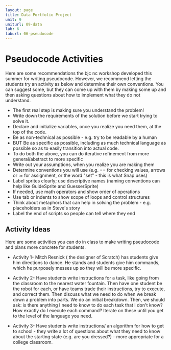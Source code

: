 ```yaml
---
layout: page
title: Data Portfolio Project
unit: 9
uniturl: 09-data
lab: 6
laburl: 06-pseudocode
---
```


Pseudocode Activities
============

Here are some recommendations the bjc nc workshop developed this summer for writing pseudocode. However, 
we recommend letting the students try an activity as below and determine their own conventions. You can 
suggest some, but they can come up with them by making some up and then asking questions about how to implement 
what they do not understand.

 * The first real step is making sure you understand the problem!
 * Write down the requirements of the solution before we start trying to solve it.
 * Declare and initialize variables, once you realize you need them, at the top of the code.
 * Be as non-technical as possible - e.g. try to be readable by a human
 * BUT Be as specific as possible, including as much technical language as possible so as to easily transition into actual code.
 * To do both the above, you can do iterative refinement from more general/abstract to more specific
 * Write out your assumptions, when you realize you are making them 
 * Determine conventions you will use (e.g. == for checking values, arrows or := for assignment, or the word "set" - this is what Snap uses)
 * Label sprites clearly; use descriptive names (naming conventions can help like GuideSprite and GuesserSprite) 
 * If needed, use math operators and show order of operations
 * Use tab or indents to show scope of loops and control structures
 * Think about metaphors that can help in solving the problem - e.g. placeholders as in Steve's story
 * Label the end of scripts so people can tell where they end
 
Activity Ideas
------
Here are some activities you can do in class to make writing pseudocode and plans more concrete for students.
 * Activity 1- Mitch Resnick ( the designer of Scratch) has students give him directions to dance. He stands and students give him commands, which he purposely messes up so they will be more specific.
 
 * Activity 2- Have students write instructions for a task, like going from the classroom to the nearest water fountain. Then have one student be the robot for each, or have teams trade their instructions, try to execute, and correct them. Then discuss what we need to do when we break down a problem into parts. We do an initial breakdown. Then, we should ask: is there anything I need to know to do each task that I don't know? How exactly do I execute each command? Iterate on these until you get to the level of the language you need.
 
 * Activity 3- Have students write instructions/ an algorithm for how to get to school - they write a lot of questions about what they need to know about the starting state (e.g. are you dressed?) - more appropriate for a college classroom.
 
